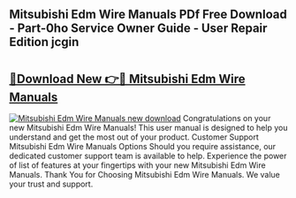 ## Mitsubishi Edm Wire Manuals PDf Free Download - Part-0ho Service Owner Guide - User Repair Edition jcgin

# <h2><a href="http://bc9708.oget.top/?id=Mitsubishi+Edm+Wire+Manuals">🔗Download New 👉🔴 Mitsubishi Edm Wire Manuals</a></h2>

[![Mitsubishi Edm Wire Manuals new download](https://i.imgur.com/5g1atiW.png)](http://bc9708.oget.top/?id=Mitsubishi+Edm+Wire+Manuals)
Congratulations on your new Mitsubishi Edm Wire Manuals! This user manual is designed to help you understand and get the most out of your product. Customer Support Mitsubishi Edm Wire Manuals Options Should you require assistance, our dedicated customer support team is available to help. Experience the power of list of features at your fingertips with your new Mitsubishi Edm Wire Manuals. Thank You for Choosing Mitsubishi Edm Wire Manuals. We value your trust and support.
